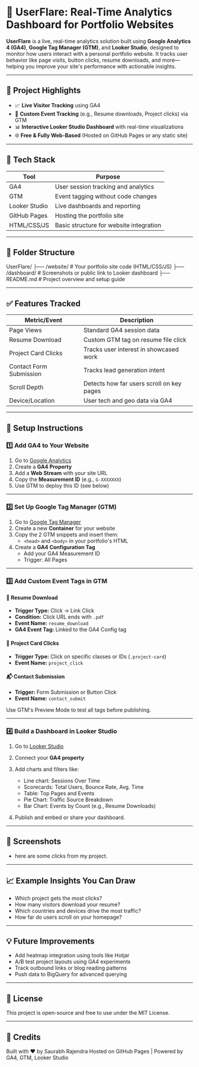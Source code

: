 # 🚀 UserFlare: Real-Time Analytics Dashboard for Portfolio Websites

**UserFlare** is a live, real-time analytics solution built using **Google Analytics 4 (GA4)**, **Google Tag Manager (GTM)**, and **Looker Studio**, designed to monitor how users interact with a personal portfolio website. It tracks user behavior like page visits, button clicks, resume downloads, and more—helping you improve your site's performance with actionable insights.

---

## 📌 Project Highlights

- 📈 **Live Visitor Tracking** using GA4  
- 🎯 **Custom Event Tracking** (e.g., Resume downloads, Project clicks) via GTM  
- 📊 **Interactive Looker Studio Dashboard** with real-time visualizations  
- 🌐 **Free & Fully Web-Based** (Hosted on GitHub Pages or any static site)

---

## 🧰 Tech Stack

| Tool            | Purpose                                 |
|-----------------|------------------------------------------|
| GA4             | User session tracking and analytics      |
| GTM             | Event tagging without code changes       |
| Looker Studio   | Live dashboards and reporting            |
| GitHub Pages    | Hosting the portfolio site               |
| HTML/CSS/JS     | Basic structure for website integration  |

---

## 📂 Folder Structure

UserFlare/ ├── /website/           # Your portfolio site code (HTML/CSS/JS) ├── /dashboard/         # Screenshots or public link to Looker dashboard ├── README.md           # Project overview and setup guide

---

## ✅ Features Tracked

| Metric/Event                  | Description                                         |
|-------------------------------|-----------------------------------------------------|
| Page Views                    | Standard GA4 session data                           |
| Resume Download               | Custom GTM tag on resume file click                |
| Project Card Clicks           | Tracks user interest in showcased work             |
| Contact Form Submission       | Tracks lead generation intent                      |
| Scroll Depth                  | Detects how far users scroll on key pages          |
| Device/Location               | User tech and geo data via GA4                     |

---

## 🔧 Setup Instructions

### 1️⃣ Add GA4 to Your Website

1. Go to [Google Analytics](https://analytics.google.com/)
2. Create a **GA4 Property**
3. Add a **Web Stream** with your site URL
4. Copy the **Measurement ID** (e.g., `G-XXXXXXX`)
5. Use GTM to deploy this ID (see below)

---

### 2️⃣ Set Up Google Tag Manager (GTM)

1. Go to [Google Tag Manager](https://tagmanager.google.com/)
2. Create a new **Container** for your website
3. Copy the 2 GTM snippets and insert them:
   - `<head>` and `<body>` in your portfolio's HTML
4. Create a **GA4 Configuration Tag**
   - Add your GA4 Measurement ID
   - Trigger: All Pages

---

### 3️⃣ Add Custom Event Tags in GTM

#### 📄 Resume Download
- **Trigger Type:** Click → Link Click
- **Condition:** Click URL ends with `.pdf`
- **Event Name:** `resume_download`
- **GA4 Event Tag:** Linked to the GA4 Config tag

#### 💼 Project Card Clicks
- **Trigger Type:** Click on specific classes or IDs (`.project-card`)
- **Event Name:** `project_click`

#### 📬 Contact Submission
- **Trigger:** Form Submission or Button Click
- **Event Name:** `contact_submit`

Use GTM's Preview Mode to test all tags before publishing.

---

### 4️⃣ Build a Dashboard in Looker Studio

1. Go to [Looker Studio](https://lookerstudio.google.com/)
2. Connect your **GA4 property**
3. Add charts and filters like:
   - Line chart: Sessions Over Time
   - Scorecards: Total Users, Bounce Rate, Avg. Time
   - Table: Top Pages and Events
   - Pie Chart: Traffic Source Breakdown
   - Bar Chart: Events by Count (e.g., Resume Downloads)

4. Publish and embed or share your dashboard.

---

## 📸 Screenshots 
- here are some clicks from my project.
  
---

## 📈 Example Insights You Can Draw

- Which project gets the most clicks?
- How many visitors download your resume?
- Which countries and devices drive the most traffic?
- How far do users scroll on your homepage?

---

## 💡 Future Improvements

- Add heatmap integration using tools like Hotjar
- A/B test project layouts using GA4 experiments
- Track outbound links or blog reading patterns
- Push data to BigQuery for advanced querying

---

## 📜 License

This project is open-source and free to use under the MIT License.

---

## 🙌 Credits

Built with ❤️ by Saurabh Rajendra 
Hosted on GitHub Pages | Powered by GA4, GTM, Looker Studio

